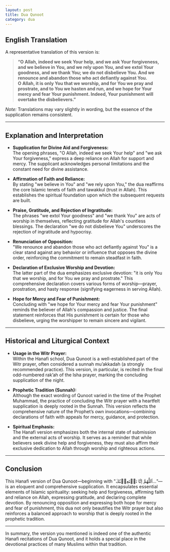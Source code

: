 ```yaml
---
layout: post
title: Dua Qunoot
category: dua
---
```


## English Translation

A representative translation of this version is:

> **“O Allah, indeed we seek Your help, and we ask Your forgiveness, and we believe in You, and we rely upon You, and we extol Your goodness, and we thank You; we do not disbelieve You. And we renounce and abandon those who act defiantly against You.  
> O Allah, it is only You that we worship, and for You we pray and prostrate, and to You we hasten and run, and we hope for Your mercy and fear Your punishment. Indeed, Your punishment will overtake the disbelievers.”**

*Note:* Translations may vary slightly in wording, but the essence of the supplication remains consistent.

---

## Explanation and Interpretation

- **Supplication for Divine Aid and Forgiveness:**  
  The opening phrases, "O Allah, indeed we seek Your help" and "we ask Your forgiveness," express a deep reliance on Allah for support and mercy. The supplicant acknowledges personal limitations and the constant need for divine assistance.

- **Affirmation of Faith and Reliance:**  
  By stating "we believe in You" and "we rely upon You," the dua reaffirms the core Islamic tenets of faith and tawakkul (trust in Allah). This establishes the spiritual foundation upon which the subsequent requests are built.

- **Praise, Gratitude, and Rejection of Ingratitude:**  
  The phrases "we extol Your goodness" and "we thank You" are acts of worship in themselves, reflecting gratitude for Allah's countless blessings. The declaration "we do not disbelieve You" underscores the rejection of ingratitude and hypocrisy.

- **Renunciation of Opposition:**  
  "We renounce and abandon those who act defiantly against You" is a clear stand against any behavior or influence that opposes the divine order, reinforcing the commitment to remain steadfast in faith.

- **Declaration of Exclusive Worship and Devotion:**  
  The latter part of the dua emphasizes exclusive devotion: "it is only You that we worship, and for You we pray and prostrate." This comprehensive declaration covers various forms of worship—prayer, prostration, and hasty response (signifying eagerness in serving Allah).

- **Hope for Mercy and Fear of Punishment:**  
  Concluding with "we hope for Your mercy and fear Your punishment" reminds the believer of Allah's compassion and justice. The final statement reinforces that His punishment is certain for those who disbelieve, urging the worshipper to remain sincere and vigilant.

---

## Historical and Liturgical Context

- **Usage in the Witr Prayer:**  
  Within the Hanafi school, Dua Qunoot is a well-established part of the Witr prayer, often considered a sunnah mu’akkadah (a strongly recommended practice). This version, in particular, is recited in the final odd-numbered rak’ah of the Isha prayer, marking the concluding supplication of the night.

- **Prophetic Tradition (Sunnah):**  
  Although the exact wording of Qunoot varied in the time of the Prophet Muhammad, the practice of concluding the Witr prayer with a heartfelt supplication is deeply rooted in the Sunnah. This version reflects the comprehensive nature of the Prophet’s own invocations—combining declarations of faith with appeals for mercy, guidance, and protection.

- **Spiritual Emphasis:**  
  The Hanafi version emphasizes both the internal state of submission and the external acts of worship. It serves as a reminder that while believers seek divine help and forgiveness, they must also affirm their exclusive dedication to Allah through worship and righteous actions.

---

## Conclusion

This Hanafi version of Dua Qunoot—beginning with "اَللَّهُمَّ اِنَّا نَسۡتَعِيۡنُكَ..."—is an eloquent and comprehensive supplication. It encapsulates essential elements of Islamic spirituality: seeking help and forgiveness, affirming faith and reliance on Allah, expressing gratitude, and declaring complete devotion. By renouncing opposition and expressing both hope for mercy and fear of punishment, this dua not only beautifies the Witr prayer but also reinforces a balanced approach to worship that is deeply rooted in the prophetic tradition.

---

In summary, the version you mentioned is indeed one of the authentic Hanafi recitations of Dua Qunoot, and it holds a special place in the devotional practices of many Muslims within that tradition.